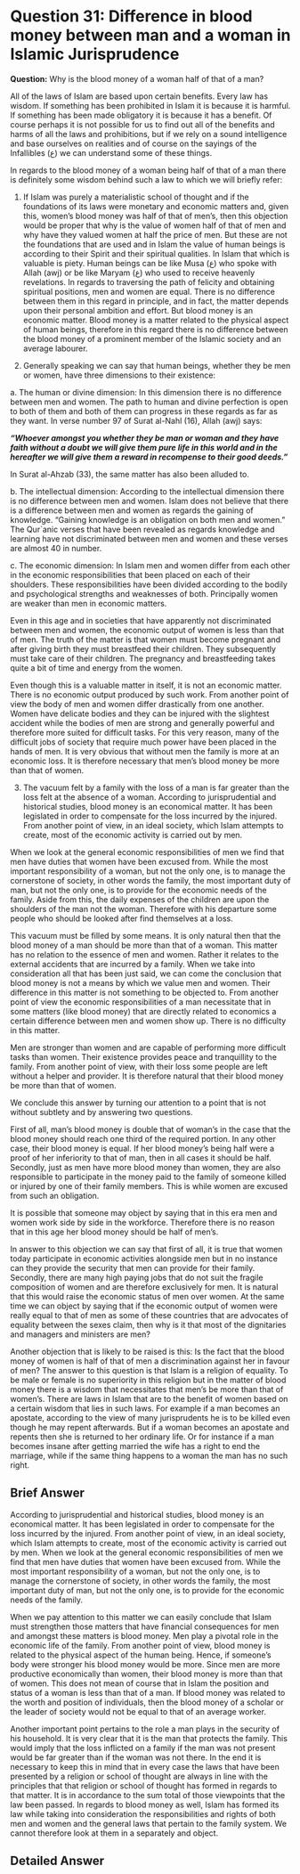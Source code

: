 Question 31: Difference in blood money between man and a woman in Islamic Jurisprudence
=======================================================================================

**Question:** Why is the blood money of a woman half of that of a man?

All of the laws of Islam are based upon certain benefits. Every law has
wisdom. If something has been prohibited in Islam it is because it is
harmful. If something has been made obligatory it is because it has a
benefit. Of course perhaps it is not possible for us to find out all of
the benefits and harms of all the laws and prohibitions, but if we rely
on a sound intelligence and base ourselves on realities and of course on
the sayings of the Infallibles (ع) we can understand some of these
things.

In regards to the blood money of a woman being half of that of a man
there is definitely some wisdom behind such a law to which we will
briefly refer:

1. If Islam was purely a materialistic school of thought and if the
foundations of its laws were monetary and economic matters and, given
this, women’s blood money was half of that of men’s, then this objection
would be proper that why is the value of women half of that of men and
why have they valued women at half the price of men. But these are not
the foundations that are used and in Islam the value of human beings is
according to their Spirit and their spiritual qualities. In Islam that
which is valuable is piety. Human beings can be like Musa (ع) who spoke
with Allah (awj) or be like Maryam (ع) who used to receive heavenly
revelations. In regards to traversing the path of felicity and obtaining
spiritual positions, men and women are equal. There is no difference
between them in this regard in principle, and in fact, the matter
depends upon their personal ambition and effort. But blood money is an
economic matter. Blood money is a matter related to the physical aspect
of human beings, therefore in this regard there is no difference between
the blood money of a prominent member of the Islamic society and an
average labourer.

2. Generally speaking we can say that human beings, whether they be men
or women, have three dimensions to their existence:

a. The human or divine dimension: In this dimension there is no
difference between men and women. The path to human and divine
perfection is open to both of them and both of them can progress in
these regards as far as they want. In verse number 97 of Surat al-Nahl
(16), Allah (awj) says:

***“Whoever amongst you whether they be man or woman and they have faith
without a doubt we will give them pure life in this world and in the
hereafter we will give them a reward in recompense to their good
deeds.”***

In Surat al-Ahzab (33), the same matter has also been alluded to.

b. The intellectual dimension: According to the intellectual dimension
there is no difference between men and women. Islam does not believe
that there is a difference between men and women as regards the gaining
of knowledge. “Gaining knowledge is an obligation on both men and
women.” The Qur\`anic verses that have been revealed as regards
knowledge and learning have not discriminated between men and women and
these verses are almost 40 in number.

c. The economic dimension: In Islam men and women differ from each other
in the economic responsibilities that been placed on each of their
shoulders. These responsibilities have been divided according to the
bodily and psychological strengths and weaknesses of both. Principally
women are weaker than men in economic matters.

Even in this age and in societies that have apparently not discriminated
between men and women, the economic output of women is less than that of
men. The truth of the matter is that women must become pregnant and
after giving birth they must breastfeed their children. They
subsequently must take care of their children. The pregnancy and
breastfeeding takes quite a bit of time and energy from the women.

Even though this is a valuable matter in itself, it is not an economic
matter. There is no economic output produced by such work. From another
point of view the body of men and women differ drastically from one
another. Women have delicate bodies and they can be injured with the
slightest accident while the bodies of men are strong and generally
powerful and therefore more suited for difficult tasks. For this very
reason, many of the difficult jobs of society that require much power
have been placed in the hands of men. It is very obvious that without
men the family is more at an economic loss. It is therefore necessary
that men’s blood money be more than that of women.

3. The vacuum felt by a family with the loss of a man is far greater
than the loss felt at the absence of a woman. According to
jurisprudential and historical studies, blood money is an economical
matter. It has been legislated in order to compensate for the loss
incurred by the injured. From another point of view, in an ideal
society, which Islam attempts to create, most of the economic activity
is carried out by men.

When we look at the general economic responsibilities of men we find
that men have duties that women have been excused from. While the most
important responsibility of a woman, but not the only one, is to manage
the cornerstone of society, in other words the family, the most
important duty of man, but not the only one, is to provide for the
economic needs of the family. Aside from this, the daily expenses of the
children are upon the shoulders of the man not the woman. Therefore with
his departure some people who should be looked after find themselves at
a loss.

This vacuum must be filled by some means. It is only natural then that
the blood money of a man should be more than that of a woman. This
matter has no relation to the essence of men and women. Rather it
relates to the external accidents that are incurred by a family. When we
take into consideration all that has been just said, we can come the
conclusion that blood money is not a means by which we value men and
women. Their difference in this matter is not something to be objected
to. From another point of view the economic responsibilities of a man
necessitate that in some matters (like blood money) that are directly
related to economics a certain difference between men and women show up.
There is no difficulty in this matter.

Men are stronger than women and are capable of performing more difficult
tasks than women. Their existence provides peace and tranquillity to the
family. From another point of view, with their loss some people are left
without a helper and provider. It is therefore natural that their blood
money be more than that of women.

We conclude this answer by turning our attention to a point that is not
without subtlety and by answering two questions.

First of all, man’s blood money is double that of woman’s in the case
that the blood money should reach one third of the required portion. In
any other case, their blood money is equal. If her blood money’s being
half were a proof of her inferiority to that of man, then in all cases
it should be half. Secondly, just as men have more blood money than
women, they are also responsible to participate in the money paid to the
family of someone killed or injured by one of their family members. This
is while women are excused from such an obligation.

It is possible that someone may object by saying that in this era men
and women work side by side in the workforce. Therefore there is no
reason that in this age her blood money should be half of men’s.

In answer to this objection we can say that first of all, it is true
that women today participate in economic activities alongside men but in
no instance can they provide the security that men can provide for their
family. Secondly, there are many high paying jobs that do not suit the
fragile composition of women and are therefore exclusively for men. It
is natural that this would raise the economic status of men over women.
At the same time we can object by saying that if the economic output of
women were really equal to that of men as some of these countries that
are advocates of equality between the sexes claim, then why is it that
most of the dignitaries and managers and ministers are men?

Another objection that is likely to be raised is this: Is the fact that
the blood money of women is half of that of men a discrimination against
her in favour of men? The answer to this question is that Islam is a
religion of equality. To be male or female is no superiority in this
religion but in the matter of blood money there is a wisdom that
necessitates that men’s be more than that of women’s. There are laws in
Islam that are to the benefit of women based on a certain wisdom that
lies in such laws. For example if a man becomes an apostate, according
to the view of many jurisprudents he is to be killed even though he may
repent afterwards. But if a woman becomes an apostate and repents then
she is returned to her ordinary life. Or for instance if a man becomes
insane after getting married the wife has a right to end the marriage,
while if the same thing happens to a woman the man has no such right.

Brief Answer
------------

According to jurisprudential and historical studies, blood money is an
economical matter. It has been legislated in order to compensate for the
loss incurred by the injured. From another point of view, in an ideal
society, which Islam attempts to create, most of the economic activity
is carried out by men. When we look at the general economic
responsibilities of men we find that men have duties that women have
been excused from. While the most important responsibility of a woman,
but not the only one, is to manage the cornerstone of society, in other
words the family, the most important duty of man, but not the only one,
is to provide for the economic needs of the family.

When we pay attention to this matter we can easily conclude that Islam
must strengthen those matters that have financial consequences for men
and amongst these matters is blood money. Men play a pivotal role in the
economic life of the family. From another point of view, blood money is
related to the physical aspect of the human being. Hence, if someone’s
body were stronger his blood money would be more. Since men are more
productive economically than women, their blood money is more than that
of women. This does not mean of course that in Islam the position and
status of a woman is less than that of a man. If blood money was related
to the worth and position of individuals, then the blood money of a
scholar or the leader of society would not be equal to that of an
average worker.

Another important point pertains to the role a man plays in the security
of his household. It is very clear that it is the man that protects the
family. This would imply that the loss inflicted on a family if the man
was not present would be far greater than if the woman was not there. In
the end it is necessary to keep this in mind that in every case the laws
that have been presented by a religion or school of thought are always
in line with the principles that that religion or school of thought has
formed in regards to that matter. It is in accordance to the sum total
of those viewpoints that the law been passed. In regards to blood money
as well, Islam has formed its law while taking into consideration the
responsibilities and rights of both men and women and the general laws
that pertain to the family system. We cannot therefore look at them in a
separately and object.

Detailed Answer
---------------


